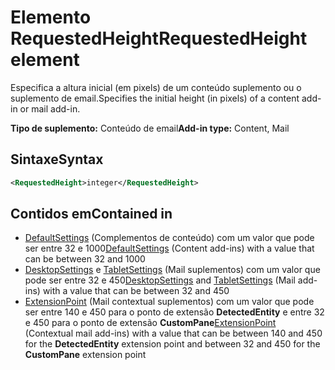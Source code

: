 # <a name="requestedheight-element"></a><span data-ttu-id="9873c-101">Elemento RequestedHeight</span><span class="sxs-lookup"><span data-stu-id="9873c-101">RequestedHeight element</span></span>

<span data-ttu-id="9873c-102">Especifica a altura inicial (em pixels) de um conteúdo suplemento ou o suplemento de email.</span><span class="sxs-lookup"><span data-stu-id="9873c-102">Specifies the initial height (in pixels) of a content add-in or mail add-in.</span></span> 

<span data-ttu-id="9873c-103">**Tipo de suplemento:** Conteúdo de email</span><span class="sxs-lookup"><span data-stu-id="9873c-103">**Add-in type:** Content, Mail</span></span>

## <a name="syntax"></a><span data-ttu-id="9873c-104">Sintaxe</span><span class="sxs-lookup"><span data-stu-id="9873c-104">Syntax</span></span>

```XML
<RequestedHeight>integer</RequestedHeight>
```

## <a name="contained-in"></a><span data-ttu-id="9873c-105">Contidos em</span><span class="sxs-lookup"><span data-stu-id="9873c-105">Contained in</span></span>

- <span data-ttu-id="9873c-106">[DefaultSettings](defaultsettings.md) (Complementos de conteúdo) com um valor que pode ser entre 32 e 1000</span><span class="sxs-lookup"><span data-stu-id="9873c-106">[DefaultSettings](defaultsettings.md) (Content add-ins) with a value that can be between 32 and 1000</span></span>
- <span data-ttu-id="9873c-107">[DesktopSettings](desktopsettings.md) e [TabletSettings](tabletsettings.md) (Mail suplementos) com um valor que pode ser entre 32 e 450</span><span class="sxs-lookup"><span data-stu-id="9873c-107">[DesktopSettings](desktopsettings.md) and [TabletSettings](tabletsettings.md) (Mail add-ins) with a value that can be between 32 and 450</span></span>
- <span data-ttu-id="9873c-108">[ExtensionPoint](extensionpoint.md) (Mail contextual suplementos) com um valor que pode ser entre 140 e 450 para o ponto de extensão **DetectedEntity** e entre 32 e 450 para o ponto de extensão **CustomPane**</span><span class="sxs-lookup"><span data-stu-id="9873c-108">[ExtensionPoint](extensionpoint.md) (Contextual mail add-ins) with a value that can be between 140 and 450 for the **DetectedEntity** extension point and between 32 and 450 for the **CustomPane** extension point</span></span>